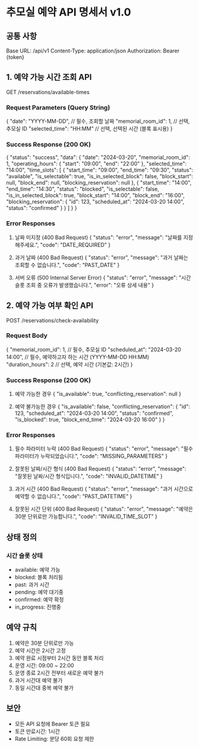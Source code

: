 # 추모실 예약 API 명세서 v1.0

## 공통 사항
Base URL: /api/v1
Content-Type: application/json
Authorization: Bearer {token}

## 1. 예약 가능 시간 조회 API

GET /reservations/available-times

### Request Parameters (Query String)
{
    "date": "YYYY-MM-DD",           // 필수, 조회할 날짜
    "memorial_room_id": 1,          // 선택, 추모실 ID
    "selected_time": "HH:MM"        // 선택, 선택된 시간 (블록 표시용)
}

### Success Response (200 OK)
{
    "status": "success",
    "data": {
        "date": "2024-03-20",
        "memorial_room_id": 1,
        "operating_hours": {
            "start": "09:00",
            "end": "22:00"
        },
        "selected_time": "14:00",
        "time_slots": [
            {
                "start_time": "09:00",
                "end_time": "09:30",
                "status": "available",
                "is_selectable": true,
                "is_in_selected_block": false,
                "block_start": null,
                "block_end": null,
                "blocking_reservation": null
            },
            {
                "start_time": "14:00",
                "end_time": "14:30",
                "status": "blocked",
                "is_selectable": false,
                "is_in_selected_block": true,
                "block_start": "14:00",
                "block_end": "16:00",
                "blocking_reservation": {
                    "id": 123,
                    "scheduled_at": "2024-03-20 14:00",
                    "status": "confirmed"
                }
            }
        ]
    }
}

### Error Responses
1. 날짜 미지정 (400 Bad Request)
{
    "status": "error",
    "message": "날짜를 지정해주세요.",
    "code": "DATE_REQUIRED"
}

2. 과거 날짜 (400 Bad Request)
{
    "status": "error",
    "message": "과거 날짜는 조회할 수 없습니다.",
    "code": "PAST_DATE"
}

3. 서버 오류 (500 Internal Server Error)
{
    "status": "error",
    "message": "시간 슬롯 조회 중 오류가 발생했습니다.",
    "error": "오류 상세 내용"
}

## 2. 예약 가능 여부 확인 API

POST /reservations/check-availability

### Request Body
{
    "memorial_room_id": 1,                    // 필수, 추모실 ID
    "scheduled_at": "2024-03-20 14:00",       // 필수, 예약하고자 하는 시간 (YYYY-MM-DD HH:MM)
    "duration_hours": 2                        // 선택, 예약 시간 (기본값: 2시간)
}

### Success Response (200 OK)
1. 예약 가능한 경우
{
    "is_available": true,
    "conflicting_reservation": null
}

2. 예약 불가능한 경우
{
    "is_available": false,
    "conflicting_reservation": {
        "id": 123,
        "scheduled_at": "2024-03-20 14:00",
        "status": "confirmed",
        "is_blocked": true,
        "block_end_time": "2024-03-20 16:00"
    }
}

### Error Responses
1. 필수 파라미터 누락 (400 Bad Request)
{
    "status": "error",
    "message": "필수 파라미터가 누락되었습니다.",
    "code": "MISSING_PARAMETERS"
}

2. 잘못된 날짜/시간 형식 (400 Bad Request)
{
    "status": "error",
    "message": "잘못된 날짜/시간 형식입니다.",
    "code": "INVALID_DATETIME"
}

3. 과거 시간 (400 Bad Request)
{
    "status": "error",
    "message": "과거 시간으로 예약할 수 없습니다.",
    "code": "PAST_DATETIME"
}

4. 잘못된 시간 단위 (400 Bad Request)
{
    "status": "error",
    "message": "예약은 30분 단위로만 가능합니다.",
    "code": "INVALID_TIME_SLOT"
}

## 상태 정의

### 시간 슬롯 상태
- available: 예약 가능
- blocked: 블록 처리됨
- past: 과거 시간
- pending: 예약 대기중
- confirmed: 예약 확정
- in_progress: 진행중

## 예약 규칙
1. 예약은 30분 단위로만 가능
2. 예약 시간은 2시간 고정
3. 예약 완료 시점부터 2시간 동안 블록 처리
4. 운영 시간: 09:00 ~ 22:00
5. 운영 종료 2시간 전부터 새로운 예약 불가
6. 과거 시간대 예약 불가
7. 동일 시간대 중복 예약 불가

## 보안
- 모든 API 요청에 Bearer 토큰 필요
- 토큰 만료시간: 1시간
- Rate Limiting: 분당 60회 요청 제한